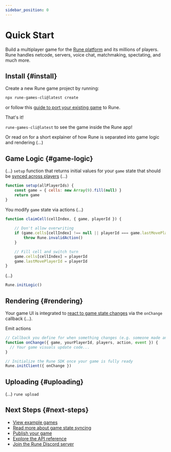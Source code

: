 ```yaml
---
sidebar_position: 0
---
```


# Quick Start

Build a multiplayer game for the [Rune platform](https://www.rune.ai) and its millions of players. Rune handles netcode, servers, voice chat, matchmaking, spectating, and much more.

## Install {#install}

Create a new Rune game project by running:

```sh
npx rune-games-cli@latest create
```

or follow this [guide to port your existing game](./how-it-works/existing-game.md) to Rune.

That's it!

`rune-games-cli@latest` to see the game inside the Rune app!

Or read on for a short explainer of how Rune is separated into game logic and rendering (...)


## Game Logic {#game-logic}



(...) `setup` function that returns initial values for your `game` state that should be [synced across players](how-it-works/syncing-game-state.md) (...)

```js
function setup(allPlayerIds) {
    const game = { cells: new Array(9).fill(null) }
    return game
}
```

You modify `game` state via actions (...)

```js
function claimCell(cellIndex, { game, playerId }) {
    
    // Don't allow overwriting 
    if (game.cells[cellIndex] !== null || playerId === game.lastMovePlayerId) {
        throw Rune.invalidAction()
    }

    // Fill cell and switch turn
    game.cells[cellIndex] = playerId
    game.lastMovePlayerId = playerId
}
```

(...)

```js
Rune.initLogic()
```

## Rendering {#rendering}

Your game UI is integrated to [react to game state changes](api-reference.md#runeinitclientoptions) via the `onChange` callback (...).

Emit actions

```js
// Callback you define for when something changes (e.g. someone made an action)
function onChange({ game, yourPlayerId, players, action, event }) {
  // Your game visuals update code...
}

// Initialize the Rune SDK once your game is fully ready
Rune.initClient({ onChange })
```

## Uploading {#uploading}

(...) `rune upload`

## Next Steps {#next-steps}

- [View example games](examples.mdx)
- [Read more about game state syncing](how-it-works/syncing-game-state.md)
- [Publish your game](publishing/publishing-your-game.md)
- [Explore the API reference](api-reference.md)
- [Join the Rune Discord server](https://discord.gg/rune-devs)
